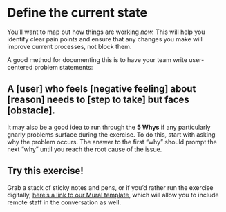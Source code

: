 # Define the current state 

You’ll want to map out how things are working _now._ This will help you identify clear pain points and ensure that any changes you make will improve current processes, not block them. 

A good method for documenting this is to have your team write user-centered problem statements:

## A [user] who feels [negative feeling] about [reason] needs to [step to take] but faces [obstacle].

It may also be a good idea to run through the **5 Whys** if any particularly gnarly problems surface during the exercise. To do this, start with asking why the problem occurs. The answer to the first “why” should prompt the next “why” until you reach the root cause of the issue. 

## Try this exercise!
Grab a stack of sticky notes and pens, or if you’d rather run the exercise digitally, [here’s a link to our Mural template,](https://app.mural.co/t/gsa6/m/gsa6/1541449394363/ee9deba748ea698c0e4b831e157f5c5674af8a95) which will allow you to include remote staff in the conversation as well.  
